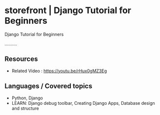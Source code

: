 # storefront | Django Tutorial for Beginners


Django Tutorial for Beginners


..........

## Resources
+ Related Video : https://youtu.be/rHux0gMZ3Eg

## Languages / Covered topics
+ Python, Django
+ LEARN: Django debug toolbar, Creating Django Apps, Database design and structure
